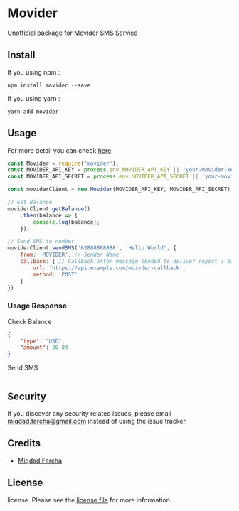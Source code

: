 # Movider 
Unofficial package for Movider SMS Service

## Install
If you using npm : 
```
npm install movider --save
```
If you using yarn : 
```
yarn add movider
```

## Usage
For more detail you can check [here](https://developer.movider.co/reference)
```javascript
const Movider = require('movider');
const MOVIDER_API_KEY = process.env.MOVIDER_API_KEY || 'your-movider-key';
const MOVIDER_API_SECRET = process.env.MOVIDER_API_SECRET || 'your-movider-secret';

const moviderClient = new Movider(MOVIDER_API_KEY, MOVIDER_API_SECRET);

// Get Balance
moviderClient.getBalance()
    .then(balance => {
        console.log(balance);    
    });

// Send SMS to number
moviderClient.sendSMS('62888888888', 'Hello World', {
    from: 'MOVIDER', // Sender Name
    callback: { // Callback after message sended to deliver report / data
        url: 'https://api.example.com/moivder-callback',
        method: 'POST'    
    }
})
```

### Usage Response
Check Balance
```json
{ 
    "type": "USD", 
    "amount": 20.84 
}
```

Send SMS
```json

```

## Security
If you discover any security related issues, please email miqdad.farcha@gmail.com instead of using the issue tracker.  

## Credits
- [Miqdad Farcha](https://github.com/miqdadyyy) 

## License
license. Please see the [license file](https://github.com/miqdadyyy/movider/blob/master/LICENSE.md) for more information.